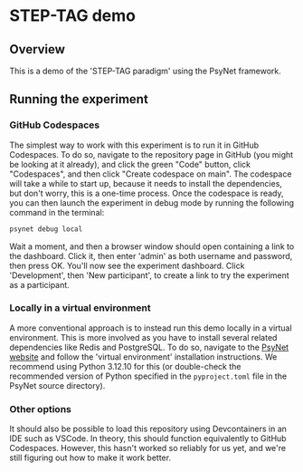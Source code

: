 # STEP-TAG demo

## Overview

This is a demo of the 'STEP-TAG paradigm' using the PsyNet framework.

## Running the experiment

### GitHub Codespaces

The simplest way to work with this experiment is to run it in GitHub Codespaces.
To do so, navigate to the repository page in GitHub (you might be looking at it already),
and click the green "Code" button, click "Codespaces", and then click "Create codespace on main". The codespace will take a while to start up, because it needs to install the
dependencies, but don't worry, this is a one-time process. Once the codespace is ready, you
can then launch the experiment in debug mode by running the following command in the terminal:

```bash
psynet debug local
```

Wait a moment, and then a browser window should open containing a link to the dashboard.
Click it, then enter 'admin' as both username and password, then press OK.
You'll now see the experiment dashboard.
Click 'Development', then 'New participant', to create a link to try the experiment
as a participant.

### Locally in a virtual environment

A more conventional approach is to instead run this demo locally in a virtual environment.
This is more involved as you have to install several related dependencies like Redis and PostgreSQL.
To do so, navigate to the [PsyNet website](https://psynet.dev) and follow the 'virtual environment'
installation instructions. We recommend using Python 3.12.10 for this (or double-check the recommended
version of Python specified in the `pyproject.toml` file in the PsyNet source directory).

### Other options

It should also be possible to load this repository using Devcontainers in an IDE such as VSCode.
In theory, this should function equivalently to GitHub Codespaces. However, this hasn't worked
so reliably for us yet, and we're still figuring out how to make it work better.
